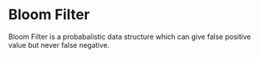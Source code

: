 # Bloom Filter

Bloom Filter is a probabalistic data structure which can give false positive value but never false negative.

